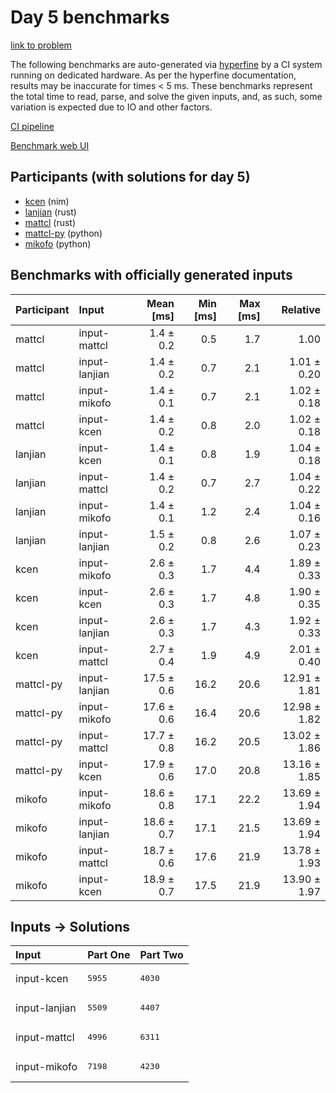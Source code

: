 # Day 5 benchmarks

[link to problem](https://adventofcode.com/2024/day/5)

The following benchmarks are auto-generated via
[hyperfine](https://github.com/sharkdp/hyperfine) by a CI system running on
dedicated hardware. As per the hyperfine documentation, results may be
inaccurate for times < 5 ms. These benchmarks represent the total time to read,
parse, and solve the given inputs, and, as such, some variation is expected due
to IO and other factors.

[CI pipeline](http://ci.papercode.net:8080/teams/main/pipelines/aoc2024)

[Benchmark web UI](https://aoc.ancalagon.black)


## Participants (with solutions for day 5)

- [kcen](https://github.com/kcen/aoc2024) (nim)
- [lanjian](https://github.com/lanjian/aoc-2024) (rust)
- [mattcl](https://github.com/mattcl/aoc2024) (rust)
- [mattcl-py](https://github.com/mattcl/aoc2024-py) (python)
- [mikofo](https://github.com/mikofo/aoc2024) (python)


## Benchmarks with officially generated inputs

| Participant | Input | Mean [ms] | Min [ms] | Max [ms] | Relative |
|:---|:---|---:|---:|---:|---:|
| mattcl | input-mattcl | 1.4 ± 0.2 | 0.5 | 1.7 | 1.00 |
| mattcl | input-lanjian | 1.4 ± 0.2 | 0.7 | 2.1 | 1.01 ± 0.20 |
| mattcl | input-mikofo | 1.4 ± 0.1 | 0.7 | 2.1 | 1.02 ± 0.18 |
| mattcl | input-kcen | 1.4 ± 0.2 | 0.8 | 2.0 | 1.02 ± 0.18 |
| lanjian | input-kcen | 1.4 ± 0.1 | 0.8 | 1.9 | 1.04 ± 0.18 |
| lanjian | input-mattcl | 1.4 ± 0.2 | 0.7 | 2.7 | 1.04 ± 0.22 |
| lanjian | input-mikofo | 1.4 ± 0.1 | 1.2 | 2.4 | 1.04 ± 0.16 |
| lanjian | input-lanjian | 1.5 ± 0.2 | 0.8 | 2.6 | 1.07 ± 0.23 |
| kcen | input-mikofo | 2.6 ± 0.3 | 1.7 | 4.4 | 1.89 ± 0.33 |
| kcen | input-kcen | 2.6 ± 0.3 | 1.7 | 4.8 | 1.90 ± 0.35 |
| kcen | input-lanjian | 2.6 ± 0.3 | 1.7 | 4.3 | 1.92 ± 0.33 |
| kcen | input-mattcl | 2.7 ± 0.4 | 1.9 | 4.9 | 2.01 ± 0.40 |
| mattcl-py | input-lanjian | 17.5 ± 0.6 | 16.2 | 20.6 | 12.91 ± 1.81 |
| mattcl-py | input-mikofo | 17.6 ± 0.6 | 16.4 | 20.6 | 12.98 ± 1.82 |
| mattcl-py | input-mattcl | 17.7 ± 0.8 | 16.2 | 20.5 | 13.02 ± 1.86 |
| mattcl-py | input-kcen | 17.9 ± 0.6 | 17.0 | 20.8 | 13.16 ± 1.85 |
| mikofo | input-mikofo | 18.6 ± 0.8 | 17.1 | 22.2 | 13.69 ± 1.94 |
| mikofo | input-lanjian | 18.6 ± 0.7 | 17.1 | 21.5 | 13.69 ± 1.94 |
| mikofo | input-mattcl | 18.7 ± 0.6 | 17.6 | 21.9 | 13.78 ± 1.93 |
| mikofo | input-kcen | 18.9 ± 0.7 | 17.5 | 21.9 | 13.90 ± 1.97 |


## Inputs -> Solutions

| Input | Part One | Part Two |
|:---|:---|:---|
|input-kcen|<pre>5955</pre>|<pre>4030</pre>|
|input-lanjian|<pre>5509</pre>|<pre>4407</pre>|
|input-mattcl|<pre>4996</pre>|<pre>6311</pre>|
|input-mikofo|<pre>7198</pre>|<pre>4230</pre>|
